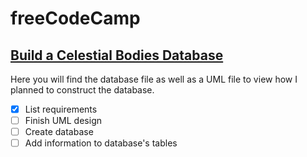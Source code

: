 # freeCodeCamp
## [Build a Celestial Bodies Database](/Build%20a%20Celestial%20Bodies%20Database/)
Here you will find the database file as well as a UML file to view how I planned to construct the database.
- [x] List requirements
- [ ] Finish UML design
- [ ] Create database
- [ ] Add information to database's tables